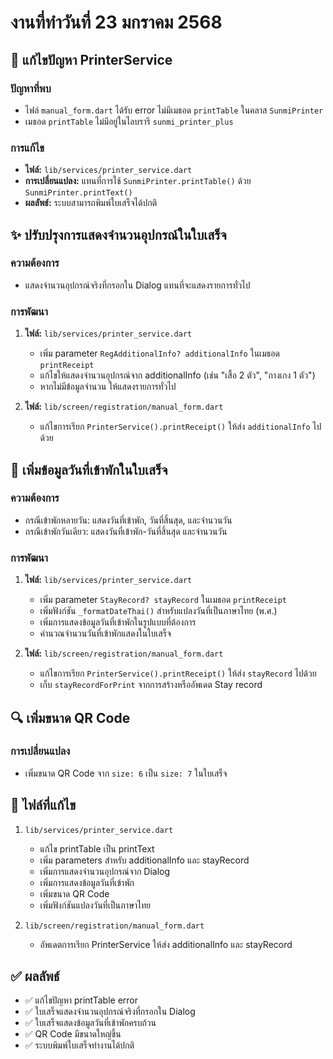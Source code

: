 # งานที่ทำวันที่ 23 มกราคม 2568

## 🐛 แก้ไขปัญหา PrinterService

### ปัญหาที่พบ
- ไฟล์ `manual_form.dart` ได้รับ error ไม่มีเมธอด `printTable` ในคลาส `SunmiPrinter`
- เมธอด `printTable` ไม่มีอยู่ในไลบรารี `sunmi_printer_plus`

### การแก้ไข
- **ไฟล์:** `lib/services/printer_service.dart`
- **การเปลี่ยนแปลง:** แทนที่การใช้ `SunmiPrinter.printTable()` ด้วย `SunmiPrinter.printText()`
- **ผลลัพธ์:** ระบบสามารถพิมพ์ใบเสร็จได้ปกติ

## ✨ ปรับปรุงการแสดงจำนวนอุปกรณ์ในใบเสร็จ

### ความต้องการ
- แสดงจำนวนอุปกรณ์จริงที่กรอกใน Dialog แทนที่จะแสดงรายการทั่วไป

### การพัฒนา
1. **ไฟล์:** `lib/services/printer_service.dart`
   - เพิ่ม parameter `RegAdditionalInfo? additionalInfo` ในเมธอด `printReceipt`
   - แก้ไขให้แสดงจำนวนอุปกรณ์จาก additionalInfo (เช่น "เสื้อ 2 ตัว", "กางเกง 1 ตัว")
   - หากไม่มีข้อมูลจำนวน ให้แสดงรายการทั่วไป

2. **ไฟล์:** `lib/screen/registration/manual_form.dart`
   - แก้ไขการเรียก `PrinterService().printReceipt()` ให้ส่ง `additionalInfo` ไปด้วย

## 📅 เพิ่มข้อมูลวันที่เข้าพักในใบเสร็จ

### ความต้องการ
- กรณีเข้าพักหลายวัน: แสดงวันที่เข้าพัก, วันที่สิ้นสุด, และจำนวนวัน
- กรณีเข้าพักวันเดียว: แสดงวันที่เข้าพัก-วันที่สิ้นสุด และจำนวนวัน

### การพัฒนา
1. **ไฟล์:** `lib/services/printer_service.dart`
   - เพิ่ม parameter `StayRecord? stayRecord` ในเมธอด `printReceipt`
   - เพิ่มฟังก์ชัน `_formatDateThai()` สำหรับแปลงวันที่เป็นภาษาไทย (พ.ศ.)
   - เพิ่มการแสดงข้อมูลวันที่เข้าพักในรูปแบบที่ต้องการ
   - คำนวณจำนวนวันที่เข้าพักแสดงในใบเสร็จ

2. **ไฟล์:** `lib/screen/registration/manual_form.dart`
   - แก้ไขการเรียก `PrinterService().printReceipt()` ให้ส่ง `stayRecord` ไปด้วย
   - เก็บ `stayRecordForPrint` จากการสร้างหรืออัพเดต Stay record

## 🔍 เพิ่มขนาด QR Code

### การเปลี่ยนแปลง
- เพิ่มขนาด QR Code จาก `size: 6` เป็น `size: 7` ในใบเสร็จ

## 📁 ไฟล์ที่แก้ไข

1. `lib/services/printer_service.dart`
   - แก้ไข printTable เป็น printText
   - เพิ่ม parameters สำหรับ additionalInfo และ stayRecord
   - เพิ่มการแสดงจำนวนอุปกรณ์จาก Dialog
   - เพิ่มการแสดงข้อมูลวันที่เข้าพัก
   - เพิ่มขนาด QR Code
   - เพิ่มฟังก์ชันแปลงวันที่เป็นภาษาไทย

2. `lib/screen/registration/manual_form.dart`
   - อัพเดตการเรียก PrinterService ให้ส่ง additionalInfo และ stayRecord

## ✅ ผลลัพธ์

- ✅ แก้ไขปัญหา printTable error
- ✅ ใบเสร็จแสดงจำนวนอุปกรณ์จริงที่กรอกใน Dialog
- ✅ ใบเสร็จแสดงข้อมูลวันที่เข้าพักครบถ้วน
- ✅ QR Code มีขนาดใหญ่ขึ้น
- ✅ ระบบพิมพ์ใบเสร็จทำงานได้ปกติ